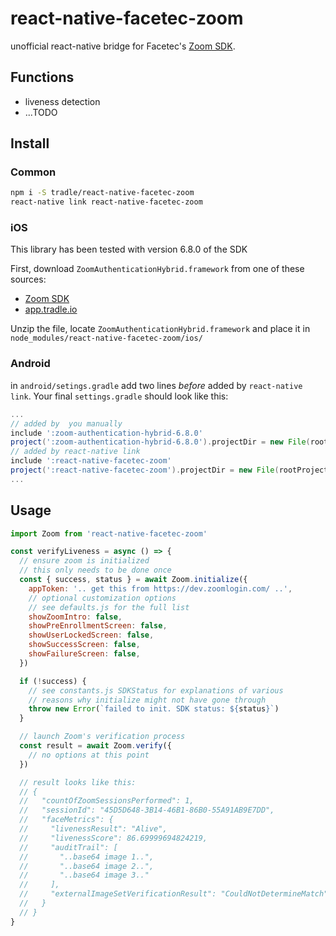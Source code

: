 # react-native-facetec-zoom

unofficial react-native bridge for Facetec's [Zoom SDK](https://dev.zoomlogin.com/).

## Functions

- liveness detection
- ...TODO

## Install

### Common

```sh
npm i -S tradle/react-native-facetec-zoom
react-native link react-native-facetec-zoom
```

### iOS

This library has been tested with version 6.8.0 of the SDK

First, download `ZoomAuthenticationHybrid.framework` from one of these sources:

- [Zoom SDK](https://dev.zoomlogin.com/zoomsdk/#/ios-guide)
- [app.tradle.io](https://s3.amazonaws.com/app.tradle.io/sdk/ZoomAuthenticationHybrid.framework-6.8.0.zip)

Unzip the file, locate `ZoomAuthenticationHybrid.framework` and place it in `node_modules/react-native-facetec-zoom/ios/`

### Android

in `android/setings.gradle` add two lines *before* added by `react-native link`. Your final `settings.gradle` should look like this:

```gradle
...
// added by  you manually
include ':zoom-authentication-hybrid-6.8.0'
project(':zoom-authentication-hybrid-6.8.0').projectDir = new File(rootProject.projectDir, '../node_modules/react-native-facetec-zoom/android/zoom-authentication-hybrid-6.8.0')
// added by react-native link
include ':react-native-facetec-zoom'
project(':react-native-facetec-zoom').projectDir = new File(rootProject.projectDir, '../node_modules/react-native-facetec-zoom/android')
...
```

## Usage

```js
import Zoom from 'react-native-facetec-zoom'

const verifyLiveness = async () => {
  // ensure zoom is initialized
  // this only needs to be done once
  const { success, status } = await Zoom.initialize({
    appToken: '.. get this from https://dev.zoomlogin.com/ ..',
    // optional customization options
    // see defaults.js for the full list
    showZoomIntro: false,
    showPreEnrollmentScreen: false,
    showUserLockedScreen: false,
    showSuccessScreen: false,
    showFailureScreen: false,
  })

  if (!success) {
    // see constants.js SDKStatus for explanations of various
    // reasons why initialize might not have gone through
    throw new Error(`failed to init. SDK status: ${status}`)
  }  

  // launch Zoom's verification process
  const result = await Zoom.verify({
    // no options at this point
  })

  // result looks like this:
  // {
  //   "countOfZoomSessionsPerformed": 1,
  //   "sessionId": "45D5D648-3B14-46B1-86B0-55A91AB9E7DD",
  //   "faceMetrics": {
  //     "livenessResult": "Alive",
  //     "livenessScore": 86.69999694824219,
  //     "auditTrail": [
  //       "..base64 image 1..",
  //       "..base64 image 2..",
  //       "..base64 image 3.."
  //     ],
  //     "externalImageSetVerificationResult": "CouldNotDetermineMatch"
  //   }
  // }
}
```
